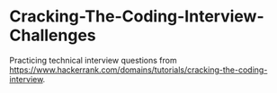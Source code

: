 # Cracking-The-Coding-Interview-Challenges
Practicing technical interview questions from https://www.hackerrank.com/domains/tutorials/cracking-the-coding-interview.
